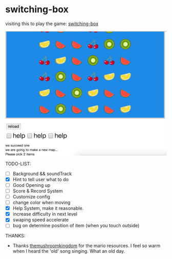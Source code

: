 
# switching-box

visiting this to play the game:
[switching-box](https://leteno.github.io/Game/switching-box/index.html)

![haha](assets/brief.png)

TODO-LIST:

* [ ] Background && soundTrack
* [x] Hint to tell user what to do
* [ ] Good Opening up
* [ ] Score & Record System
* [ ] Customize config
* [ ] change color when moving
* [x] Help System, make it reasonable.
* [x] increase difficulty in next level
* [x] swaping speed accelerate
* [ ] bug on determine position of item (when you touch outside)

THANKS:

* Thanks [themushroomkingdom](https://themushroomkingdom.net) for the mario resources.
  I feel so warm when I heard the 'old' song singing. What an old day.